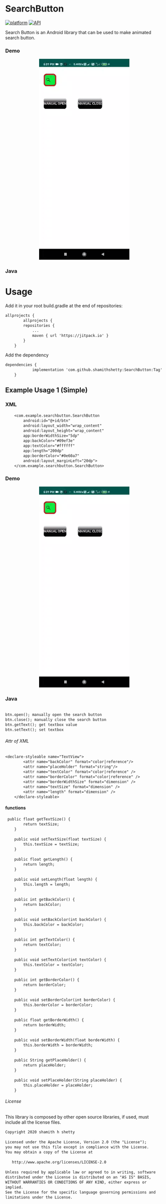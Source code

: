 # SearchButton
[![platform](https://img.shields.io/badge/Platform-Android-yellow.svg?style=flat-square)](https://www.android.com)
[![API](https://img.shields.io/badge/API-16%2B-brightgreen.svg?style=flat-square)](https://android-arsenal.com/api?level=16s)
 
Search Button is an Android library that can be used to make animated search button.

### Demo 

<div align="center"><img src="ezgif-4-32407bdea114 (1).gif"/></div>

### Java

# Usage
Add it in your root build.gradle at the end of repositories:
```
allprojects {
		allprojects {
		repositories {
			...
			maven { url 'https://jitpack.io' }
		}
	}
  ```
  
Add the dependency
```
dependencies {
	        implementation 'com.github.shamithshetty:SearchButton:Tag'
	}
  ```
  
## Example Usage 1 (Simple)
### XML

```
    <com.example.searchbutton.SearchButton
        android:id="@+id/btn"
        android:layout_width="wrap_content"
        android:layout_height="wrap_content"
        app:borderWidthSize="5dp"
        app:backColor="#09ef3e"
        app:textColor="#ffffff"
        app:length="200dp"
        app:borderColor="#0e60a7"
        android:layout_marginLeft="20dp">
    </com.example.searchbutton.SearchButton>

```
### Demo 

<div align="center"><img src="ezgif-4-32407bdea114 (1).gif"/></div>

### Java

```

btn.open(); manually open the search button
btn.close(); manually close the search button
btn.getText(); get textbox value
btn.setText(); set textbox

```

###### Attr of XML
```
<declare-styleable name="TextView">
        <attr name="backColor" format="color|reference"/>
        <attr name="placeHolder" format="string"/>
        <attr name="textColor" format="color|reference" />
        <attr name="borderColor" format="color|reference" />
        <attr name="borderWidthSize" format="dimension" />
        <attr name="textSize" format="dimension" />
        <attr name="length" format="dimension" />
    </declare-styleable>
```
#### functions
```
 public float getTextSize() {
        return textSize;
    }

    public void setTextSize(float textSize) {
        this.textSize = textSize;
    }

    public float getLength() {
        return length;
    }

    public void setLength(float length) {
        this.length = length;
    }

    public int getBackColor() {
        return backColor;
    }

    public void setBackColor(int backColor) {
        this.backColor = backColor;
    }

    public int getTextColor() {
        return textColor;
    }

    public void setTextColor(int textColor) {
        this.textColor = textColor;
    }

    public int getBorderColor() {
        return borderColor;
    }

    public void setBorderColor(int borderColor) {
        this.borderColor = borderColor;
    }

    public float getBorderWidth() {
        return borderWidth;
    }

    public void setBorderWidth(float borderWidth) {
        this.borderWidth = borderWidth;
    }

    public String getPlaceHolder() {
        return placeHolder;
    }

    public void setPlaceHolder(String placeHolder) {
        this.placeHolder = placeHolder;
    }

```






###### License
This library is composed by other open source libraries, if used, must include all the license files.

```
Copyright 2020 shamith h shetty

Licensed under the Apache License, Version 2.0 (the "License");
you may not use this file except in compliance with the License.
You may obtain a copy of the License at

   http://www.apache.org/licenses/LICENSE-2.0

Unless required by applicable law or agreed to in writing, software
distributed under the License is distributed on an "AS IS" BASIS,
WITHOUT WARRANTIES OR CONDITIONS OF ANY KIND, either express or implied.
See the License for the specific language governing permissions and
limitations under the License.
```
